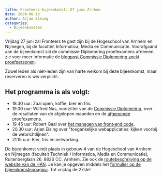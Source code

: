 ```yaml
---
title: Fronteers-bijeenkomst: 27 juni Arnhem
date: 2008-06-13
author: Arjan Eising
categories: 
  - Bijeenkomsten
---
```

Vrijdag 27 juni zal Fronteers te gast zijn bij de Hogeschool van Arnhem en Nijmegen, bij de faculteit Informatica, Media en Communicatie. Voorafgaand aan de bijeenkomst zal de commissie Diplomering proefexamens afnemen, zie voor meer informatie de [blogpost Commissie Diplomering zoekt proefpersonen](/blog/2008/06/commissie-diplomering-zoekt-proefpersonen).

Zowel leden als niet-leden zijn van harte welkom bij deze bijeenkomst, maar reserveren is _wel_ verplicht.

## Het programma is als volgt:

* 18.30 uur: Zaal open, koffie, bier en fris.
* 19.00 uur: Wilfred Nas, voorzitter van de [Commissie Diplomering](/vereniging/commissies/diplomering), over de resultaten van de afgelopen maanden en de [afgenomen proefexamens](/blog/2008/06/commissie-diplomering-zoekt-proefpersonen).
* 19.45 uur: Robert Gaal over [het managen van front-end code](/blog/2008/05/hoe-manage-jij-je-front-end-code).
* 20.30 uur: Arjan Eising over "toegankelijke webapplicaties: kijken voorbij de webrichtlijnen".
* 21.15 uur: Bier, fris en networking.

De bijeenkomst vindt plaats in gebouw 4 van de Hogeschool van Arnhem en Nijmegen (faculteit Techniek / Informatica, Media en Communicatie), Ruitenberglaan 26, 6826 CC, Arnhem. Zie ook de [routebeschrijving op de website van de HAN](http://www1.han.nl/restyle/centraal/route/route.xml?map=arnhem&code=4&lang=nld&restyle=on). Je kan je opgeven middels het [formulier op de bijeenkomstenpagina](/bijeenkomsten/planning). Tot vrijdag de 27ste!
